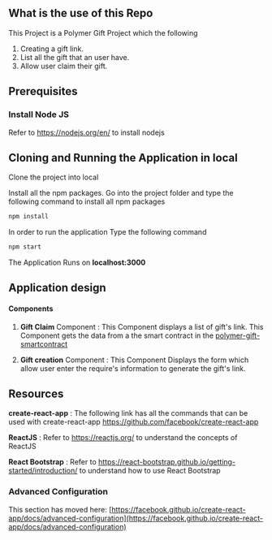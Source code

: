 ## What is the use of this Repo

This Project is a Polymer Gift  Project which the following
1. Creating a gift link.
2. List all the gift that an user have.
3. Allow user claim their gift.


## Prerequisites

### Install Node JS
Refer to https://nodejs.org/en/ to install nodejs


## Cloning and Running the Application in local

Clone the project into local

Install all the npm packages. Go into the project folder and type the following command to install all npm packages

```bash
npm install
```

In order to run the application Type the following command

```bash
npm start
```

The Application Runs on **localhost:3000**

## Application design

#### Components

1. **Gift Claim** Component : This Component displays a list of gift's link. This Component gets the data from a the smart contract in the [polymer-gift-smartcontract](https://github.com/pot4e/polymer-gift-smartcontract)

2. **Gift creation** Component : This Component Displays the form which allow user enter the require's information to generate the gift's link. 



## Resources

**create-react-app** : The following link has all the commands that can be used with create-react-app
https://github.com/facebook/create-react-app

**ReactJS** : Refer to https://reactjs.org/ to understand the concepts of ReactJS

**React Bootstrap** : Refer to https://react-bootstrap.github.io/getting-started/introduction/ to understand how to use React Bootstrap

### Advanced Configuration

This section has moved here: [https://facebook.github.io/create-react-app/docs/advanced-configuration](https://facebook.github.io/create-react-app/docs/advanced-configuration)

